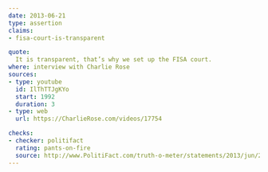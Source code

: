 ```yaml
---
date: 2013-06-21
type: assertion
claims:
- fisa-court-is-transparent

quote:
  It is transparent, that’s why we set up the FISA court.
where: interview with Charlie Rose
sources:
- type: youtube
  id: IlThTTJgKYo
  start: 1992
  duration: 3
- type: web
  url: https://CharlieRose.com/videos/17754

checks:
- checker: politifact
  rating: pants-on-fire
  source: http://www.PolitiFact.com/truth-o-meter/statements/2013/jun/21/barack-obama/barack-obama-says-foreign-intelligence-surveillanc/
---
```

